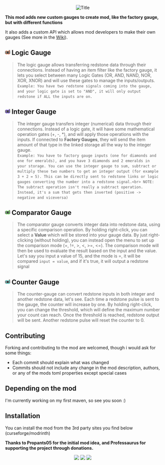 <p align="center">
  <img src="https://raw.githubusercontent.com/LIUKRAST/CreateExtraGauges/refs/heads/master/page/title.png"  alt="Title"/>
</p>

**This mod adds new custom gauges to create mod, like the factory gauge, but with different functions**

It also adds a custom API which allows mod developers to make their own gauges
(See more in the [Wiki](https://github.com/LIUKRAST/CreateExtraGauges/wiki)).

## ![Logic Gauge](page/logic_gauge.png) Logic Gauge
> The logic gauge allows transferring redstone data through their connections.
> Instead of having an item filter like the factory gauge,
> it lets you select between many Logic Gates (OR, AND, NAND, NOR, XOR, XNOR)
> and will use these gates to manage the inputs/outputs.<br>
> `Example: You have two redstone signals coming into the gauge, and your logic gate is set to "AND",
> it will only output redstone if ALL the inputs are on.`

## ![Integer Gauge](page/integer_gauge.png) Integer Gauge
> The integer gauge transfers integer (numerical) data through their connections.
> Instead of a logic gate, it will have some mathematical operation gates (+, -, *),
> and will apply those operations with the inputs.
> If connected to **Factory Gauges**,
> they will send the item amount of that type in the linked storage all the way to the integer gauge.<br>
> `Example: You have to factory gauge inputs (one for diamonds and one for emeralds), and you have 3 diamonds and 2 emeralds in your storage.
> You can use the integer gauge to sum, subtract or multiply these two numbers to get an integer output (for example 3 + 2 = 5). This can be directly sent to redstone links or logic gauges converting the number into a redstone signal.<br>
> NOTE: The subtract operation isn't really a subtract operation. Instead, it's a sum that gets then inverted (positive -> negative and viceversa)`

## ![Comparator Gauge](page/comparator_gauge.png) Comparator Gauge
> The comparator gauge converts integer data into redstone data, using a specific comparison operation.
> By holding right-click, you can select a **Value** which will be stored into your gauge data.
> By just right-clicking (without holding),
> you can instead open the menu to set up the comparison mode (=, !=, >, <, >=, <=).
> The comparison mode will then be used to evaluate the result based on the input and the value.
> Let's say you input a value of 15, and the mode is =, it will be compared `input = value`, and if it's true,
> it will output a redstone signal

## ![Counter Gauge](page/counter_gauge.png) Counter Gauge
> The counter-gauge can convert redstone inputs in both integer and another redstone data,
> let's see.
> Each time a redstone pulse is sent to the gauge, the counter will increase by one.
> By holding right-click, you can change the threshold,
> which will define the maximum number your count can reach.
> Once the threshold is reached, redstone output will be sent.
> Another redstone pulse will reset the counter to 0.

## Contributing

Forking and contributing to the mod are welcomed, though i would ask for some things:
- Each commit should explain what was changed 
- Commits should not include any change in the mod description, authors, or any of the mods toml properties except special cases

## Depending on the mod
I'm currently working on my first maven, so see you soon :)


## Installation
You can install the mod from the 3rd party sites you find below (curseforge/modrinth) 

**Thanks to Propants05 for the initial mod idea, and Professaurus for supporting the project through donations.**
<p align="center">
<a href="https://discord.gg/pvn8zg9bNY"><img src="http://play.liukrast.net/discord.png" onmouseover="this.src='http://play.liukrast.net/discord_hovered.png'" onmouseout="this.src='http://play.liukrast.net/discord.png'" width="160" style="image-rendering: pixelated"/></a>
<a href="https://modrinth.com/mod/extra-gauges"><img src="http://play.liukrast.net/modrinth.png" onmouseover="this.src='http://play.liukrast.net/modrinth_hovered.png'" onmouseout="this.src='http://play.liukrast.net/modrinth.png'" width="160" style="image-rendering: pixelated"/></a>
<a href="https://www.curseforge.com/minecraft/mc-mods/create-extra-gauges"><img src="http://play.liukrast.net/curseforge.png" onmouseover="this.src='http://play.liukrast.net/curseforge_hovered.png'" onmouseout="this.src='http://play.liukrast.net/curseforge.png'" width="160" style="image-rendering: pixelated"/></a>
</p>
